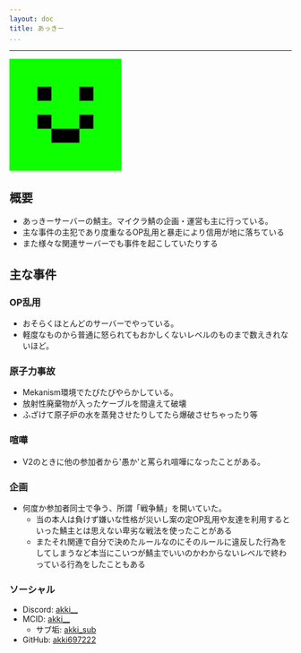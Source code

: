 ```yaml
---
layout: doc
title: あっきー
...
```

---

<img src="https://github.com/akkiserver-dev/akkiserver-dev.github.io/blob/main/docs/.assets/akki.png?raw=true" width="200">

## 概要
- あっきーサーバーの鯖主。マイクラ鯖の企画・運営も主に行っている。
- 主な事件の主犯であり度重なるOP乱用と暴走により信用が地に落ちている
- また様々な関連サーバーでも事件を起こしていたりする

## 主な事件
### OP乱用
- おそらくほとんどのサーバーでやっている。
- 軽度なものから普通に怒られてもおかしくないレベルのものまで数えきれないほど。
### 原子力事故
- Mekanism環境でたびたびやらかしている。
- 放射性廃棄物が入ったケーブルを間違えて破壊
- ふざけて原子炉の水を蒸発させたりしてたら爆破させちゃったり等
### 喧嘩
- V2のときに他の参加者から'愚か'と罵られ喧嘩になったことがある。
### 企画
- 何度か参加者同士で争う、所謂「戦争鯖」を開いていた。
  - 当の本人は負けず嫌いな性格が災いし案の定OP乱用や友達を利用するといった鯖主とは思えない卑劣な戦法を使ったことがある
  - またそれ関連で自分で決めたルールなのにそのルールに違反した行為をしてしまうなど本当にこいつが鯖主でいいのかわからないレベルで終わっている行為をしたこともある

### ソーシャル
- Discord: [akki__](https://discord.com/users/1110470936056053782)
- MCID: [akki__](https://ja.namemc.com/profile/akki__.2)
  - サブ垢: [akki_sub](https://ja.namemc.com/profile/akki_sub.1)
- GitHub: [akki697222](https://github.com/akki697222)